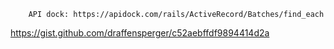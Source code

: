 
		API dock: https://apidock.com/rails/ActiveRecord/Batches/find_each
https://gist.github.com/draffensperger/c52aebffdf9894414d2a
	
